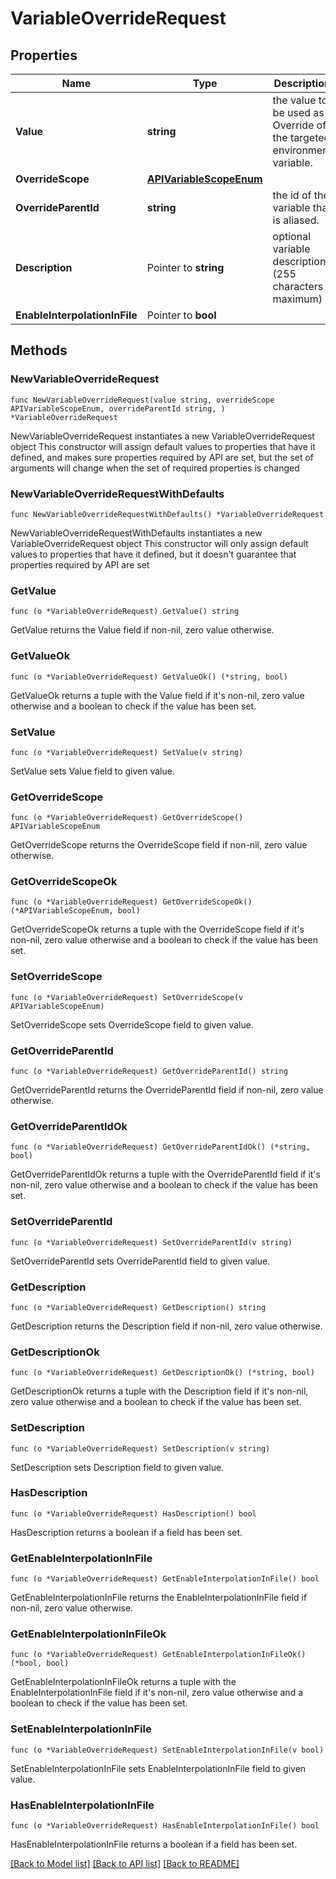 # VariableOverrideRequest

## Properties

Name | Type | Description | Notes
------------ | ------------- | ------------- | -------------
**Value** | **string** | the value to be used as Override of the targeted environment variable. | 
**OverrideScope** | [**APIVariableScopeEnum**](APIVariableScopeEnum.md) |  | 
**OverrideParentId** | **string** | the id of the variable that is aliased. | 
**Description** | Pointer to **string** | optional variable description (255 characters maximum) | [optional] 
**EnableInterpolationInFile** | Pointer to **bool** |  | [optional] 

## Methods

### NewVariableOverrideRequest

`func NewVariableOverrideRequest(value string, overrideScope APIVariableScopeEnum, overrideParentId string, ) *VariableOverrideRequest`

NewVariableOverrideRequest instantiates a new VariableOverrideRequest object
This constructor will assign default values to properties that have it defined,
and makes sure properties required by API are set, but the set of arguments
will change when the set of required properties is changed

### NewVariableOverrideRequestWithDefaults

`func NewVariableOverrideRequestWithDefaults() *VariableOverrideRequest`

NewVariableOverrideRequestWithDefaults instantiates a new VariableOverrideRequest object
This constructor will only assign default values to properties that have it defined,
but it doesn't guarantee that properties required by API are set

### GetValue

`func (o *VariableOverrideRequest) GetValue() string`

GetValue returns the Value field if non-nil, zero value otherwise.

### GetValueOk

`func (o *VariableOverrideRequest) GetValueOk() (*string, bool)`

GetValueOk returns a tuple with the Value field if it's non-nil, zero value otherwise
and a boolean to check if the value has been set.

### SetValue

`func (o *VariableOverrideRequest) SetValue(v string)`

SetValue sets Value field to given value.


### GetOverrideScope

`func (o *VariableOverrideRequest) GetOverrideScope() APIVariableScopeEnum`

GetOverrideScope returns the OverrideScope field if non-nil, zero value otherwise.

### GetOverrideScopeOk

`func (o *VariableOverrideRequest) GetOverrideScopeOk() (*APIVariableScopeEnum, bool)`

GetOverrideScopeOk returns a tuple with the OverrideScope field if it's non-nil, zero value otherwise
and a boolean to check if the value has been set.

### SetOverrideScope

`func (o *VariableOverrideRequest) SetOverrideScope(v APIVariableScopeEnum)`

SetOverrideScope sets OverrideScope field to given value.


### GetOverrideParentId

`func (o *VariableOverrideRequest) GetOverrideParentId() string`

GetOverrideParentId returns the OverrideParentId field if non-nil, zero value otherwise.

### GetOverrideParentIdOk

`func (o *VariableOverrideRequest) GetOverrideParentIdOk() (*string, bool)`

GetOverrideParentIdOk returns a tuple with the OverrideParentId field if it's non-nil, zero value otherwise
and a boolean to check if the value has been set.

### SetOverrideParentId

`func (o *VariableOverrideRequest) SetOverrideParentId(v string)`

SetOverrideParentId sets OverrideParentId field to given value.


### GetDescription

`func (o *VariableOverrideRequest) GetDescription() string`

GetDescription returns the Description field if non-nil, zero value otherwise.

### GetDescriptionOk

`func (o *VariableOverrideRequest) GetDescriptionOk() (*string, bool)`

GetDescriptionOk returns a tuple with the Description field if it's non-nil, zero value otherwise
and a boolean to check if the value has been set.

### SetDescription

`func (o *VariableOverrideRequest) SetDescription(v string)`

SetDescription sets Description field to given value.

### HasDescription

`func (o *VariableOverrideRequest) HasDescription() bool`

HasDescription returns a boolean if a field has been set.

### GetEnableInterpolationInFile

`func (o *VariableOverrideRequest) GetEnableInterpolationInFile() bool`

GetEnableInterpolationInFile returns the EnableInterpolationInFile field if non-nil, zero value otherwise.

### GetEnableInterpolationInFileOk

`func (o *VariableOverrideRequest) GetEnableInterpolationInFileOk() (*bool, bool)`

GetEnableInterpolationInFileOk returns a tuple with the EnableInterpolationInFile field if it's non-nil, zero value otherwise
and a boolean to check if the value has been set.

### SetEnableInterpolationInFile

`func (o *VariableOverrideRequest) SetEnableInterpolationInFile(v bool)`

SetEnableInterpolationInFile sets EnableInterpolationInFile field to given value.

### HasEnableInterpolationInFile

`func (o *VariableOverrideRequest) HasEnableInterpolationInFile() bool`

HasEnableInterpolationInFile returns a boolean if a field has been set.


[[Back to Model list]](../README.md#documentation-for-models) [[Back to API list]](../README.md#documentation-for-api-endpoints) [[Back to README]](../README.md)


